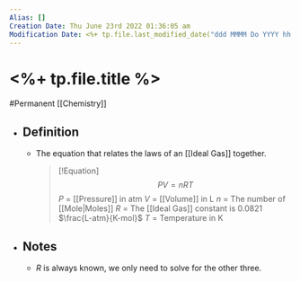 ```yaml
---
Alias: []
Creation Date: Thu June 23rd 2022 01:36:05 am 
Modification Date: <%+ tp.file.last_modified_date("ddd MMMM Do YYYY hh:mm:ss a") %>
---
```

# <%+ tp.file.title %>
#Permanent [[Chemistry]]

- ## Definition
	- The equation that relates the laws of an [[Ideal Gas]] together.
	  > [!Equation]
	  > $$PV=nRT$$
	  > $P$ = [[Pressure]] in atm
	  > $V$ = [[Volume]] in L
	  > $n$ = The number of [[Mole|Moles]]
	  > $R$ = The [[Ideal Gas]] constant is 0.0821 $\frac{L-atm}{K-mol}$
	  > $T$ = Temperature in K
- ## Notes
	- $R$ is always known, we only need to solve for the other three.